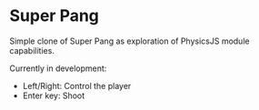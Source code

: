 # Super Pang

Simple clone of Super Pang as exploration of PhysicsJS module capabilities.

Currently in development:

- Left/Right: Control the player
- Enter key: Shoot

